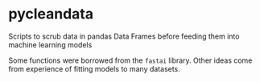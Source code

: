 # pycleandata
Scripts to scrub data in pandas Data Frames before feeding them into machine learning models

Some functions were borrowed from the `fastai` library. 
Other ideas come from experience of fitting models to many datasets.